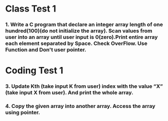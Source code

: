 # Class Test 1

 ### 1. Write a C program that declare an integer array length of one hundred(100)(do not initialize the array). Scan values from user into an array until user input is 0(zero).Print entire array each element separated by Space. Check OverFlow. Use Function and Don't user pointer.

# Coding Test 1

### 3. Update Kth (take input K from user) index with the value “X” (take input X from user). And print the whole array.
### 4. Copy the given array into another array. Access the array using pointer.
